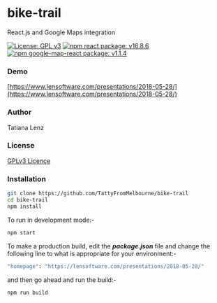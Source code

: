 # bike-trail
React.js and Google Maps integration

[![License: GPL v3](https://img.shields.io/badge/License-GPL%20v3-blue.svg)](https://www.gnu.org/licenses/gpl-3.0)
[![npm react package: v16.8.6](https://img.shields.io/badge/npm%20react%20package%3A-%20v16.8.6-blue.svg?style=flat)](https://www.npmjs.com/package/react)
[![npm google-map-react package: v1.1.4](https://img.shields.io/badge/google--map--react%20package-v1.1.4-blue.svg?style=flat)](https://www.npmjs.com/package/google-map-react)

### Demo

[https://www.lensoftware.com/presentations/2018-05-28/](https://www.lensoftware.com/presentations/2018-05-28/)

### Author

Tatiana Lenz

### License

[GPLv3 Licence](https://opensource.org/licenses/GPL-3.0)

### Installation

```bash
git clone https://github.com/TattyFromMelbourne/bike-trail
cd bike-trail
npm install
```

To run in development mode:-

```bash
npm start
```
To make a production build, edit the *__package.json__* file and change the following line to what is appropriate for your environment:-


```bash
"homepage": "https://lensoftware.com/presentations/2018-05-28/"
  ```
and then go ahead and run the build:-

```bash
npm run build

```
